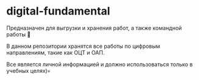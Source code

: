 # digital-fundamental
Предназначен для выгрузки и хранения работ, а также командной работы
🌚

В данном репозитории хранятся все работы по цифровым направлениям, такие как ОЦТ и ОАП.


Все является личной информацией и должно использоваться только в учебных целях)💀
